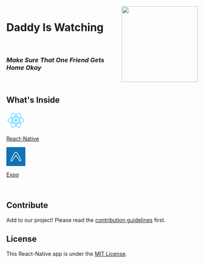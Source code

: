 <img src="https://www.thewrap.com/wp-content/uploads/2014/08/nathan-for-you-daddys-watching.jpg.jpg" width="200" height="200" align="right">

# Daddy Is Watching

 <br>

### _Make Sure That One Friend Gets Home Okay_

<br>

## What's Inside

<img src="./assets/images/react-native.png" align= "center" width="50" height="50" />

[React-Native](https://facebook.github.io/react-native/)

<img src="./assets/images/expo.png" align= "center" width="50" height="50" />

[Expo](https://expo.io/)

<br>

## Contribute

Add to our project! Please read the [contribution guidelines](CONTRIBUTING.md) first.

## License

This React-Native app is under the [MIT License](https://github.com/nethanelkohen/ByeBye/blob/master/LICENSE).
